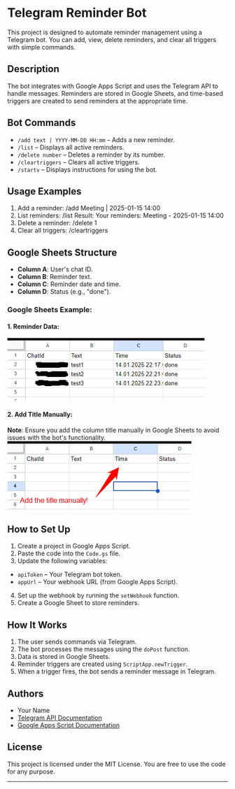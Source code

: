 # Telegram Reminder Bot

This project is designed to automate reminder management using a Telegram bot. You can add, view, delete reminders, and clear all triggers with simple commands.

## Description

The bot integrates with Google Apps Script and uses the Telegram API to handle messages. Reminders are stored in Google Sheets, and time-based triggers are created to send reminders at the appropriate time.

## Bot Commands

- `/add text | YYYY-MM-DD HH:mm` – Adds a new reminder.
- `/list` – Displays all active reminders.
- `/delete number` – Deletes a reminder by its number.
- `/cleartriggers` – Clears all active triggers.
- `/startv` – Displays instructions for using the bot.

## Usage Examples

1. Add a reminder: /add Meeting | 2025-01-15 14:00
2. List reminders: /list
Result:
Your reminders:
Meeting - 2025-01-15 14:00
3. Delete a reminder: /delete 1
4. Clear all triggers: /cleartriggers

## Google Sheets Structure

- **Column A**: User's chat ID.
- **Column B**: Reminder text.
- **Column C**: Reminder date and time.
- **Column D**: Status (e.g., "done").

### Google Sheets Example:

#### 1. Reminder Data:
![Reminder Data Example](./1.png)

#### 2. Add Title Manually:
**Note**: Ensure you add the column title manually in Google Sheets to avoid issues with the bot's functionality.
![Add Title](./2.png)

## How to Set Up

1. Create a project in Google Apps Script.
2. Paste the code into the `Code.gs` file.
3. Update the following variables:
- `apiToken` – Your Telegram bot token.
- `appUrl` – Your webhook URL (from Google Apps Script).
4. Set up the webhook by running the `setWebhook` function.
5. Create a Google Sheet to store reminders.

## How It Works

1. The user sends commands via Telegram.
2. The bot processes the messages using the `doPost` function.
3. Data is stored in Google Sheets.
4. Reminder triggers are created using `ScriptApp.newTrigger`.
5. When a trigger fires, the bot sends a reminder message in Telegram.

## Authors

- Your Name
- [Telegram API Documentation](https://core.telegram.org/bots/api)
- [Google Apps Script Documentation](https://developers.google.com/apps-script)

## License

This project is licensed under the MIT License. You are free to use the code for any purpose.

---
